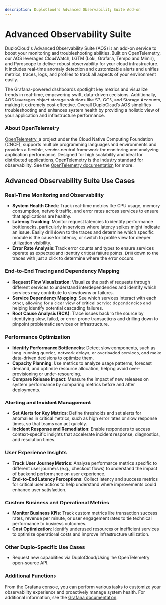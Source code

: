 ```yaml
---
description: DuploCloud's Advanced Observability Suite Add-on
---
```


# Advanced Observability Suite

DuploCloud's Advanced Observability Suite (AOS) is an add-on service to boost your monitoring and troubleshooting abilities. Built on OpenTelemetry, our AOS leverages CloudWatch, LGTM (Loki, Grafana, Tempo and Mimir), and Pyroscope to deliver robust observability for your cloud infrastructure. It includes real-time anomaly detection and customizable alerts and unifies metrics, traces, logs, and profiles to track all aspects of your environment easily.&#x20;

The Grafana-powered dashboards spotlight key metrics and visualize trends in real-time, empowering swift, data-driven decisions. Additionally,  AOS leverages object storage solutions like S3, GCS, and Storage Accounts, making it extremely cost-effective. Overall DuploCloud’s AOS simplifies troubleshooting and enhances system health by providing a holistic view of your application and infrastructure performance.

### About OpenTelemetry

[OpenTelemetry, ](https://opentelemetry.io/)a project under the Cloud Native Computing Foundation (CNCF), supports multiple programming languages and environments and provides a flexible, vendor-neutral framework for monitoring and analyzing application performance. Designed for high scalability and ideal for distributed applications, OpenTelemetry is the industry standard for observability. See the [OpenTelemetry documentation](https://opentelemetry.io/docs/what-is-opentelemetry/) for more. &#x20;

## Advanced Observability Suite Use Cases

### Real-Time Monitoring and Observability

* **System Health Check**: Track real-time metrics like CPU usage, memory consumption, network traffic, and error rates across services to ensure that applications are healthy.
* **Latency Tracking**: Monitor request latencies to identify performance bottlenecks, particularly in services where latency spikes might indicate an issue. Easily drill down to the traces and determine which specific module is the cause for latency, or switch to profile view for deeper utilization visibility.
* **Error Rate Analysis**: Track error counts and types to ensure services operate as expected and identify critical failure points. Drill down to the traces with just a click to determine where the error occurs.

### End-to-End Tracing and Dependency Mapping

* **Request Flow Visualization**: Visualize the path of requests through different services to understand interdependencies and identify which services may contribute to slowdowns or failures.
* **Service Dependency Mapping**: See which services interact with each other, allowing for a clear view of critical service dependencies and helping identify potential cascading failures.
* **Root Cause Analysis (RCA)**: Trace issues back to the source by identifying slow, failed, or error-prone transactions and drilling down to pinpoint problematic services or infrastructure.

### Performance Optimization

* **Identify Performance Bottlenecks**: Detect slow components, such as long-running queries, network delays, or overloaded services, and make data-driven decisions to optimize them.
* **Capacity Planning**: Use metrics to analyze usage patterns, forecast demand, and optimize resource allocation, helping avoid over-provisioning or under-resourcing.
* **Compare Release Impact**: Measure the impact of new releases on system performance by comparing metrics before and after deployments.

### Alerting and Incident Management

* **Set Alerts for Key Metrics**: Define thresholds and set alerts for anomalies in critical metrics, such as high error rates or slow response times, so that teams can act quickly.
* **Incident Response and Remediation**: Enable responders to access context-specific insights that accelerate incident response, diagnostics, and resolution times.

### User Experience Insights

* **Track User Journey Metrics**: Analyze performance metrics specific to different user journeys (e.g., checkout flows) to understand the impact of backend performance on user experience.
* **End-to-End Latency Perceptions**: Collect latency and success metrics for critical user actions to help understand where improvements could enhance user satisfaction.

### Custom Business and Operational Metrics

* **Monitor Business KPIs**: Track custom metrics like transaction success rates, revenue per minute, or user engagement rates to tie technical performance to business outcomes.
* **Cost Optimization**: Identify underused resources or inefficient services to optimize operational costs and improve infrastructure utilization.

### Other Duplo-Specific Use Cases

* Request new capabilities via DuploCloud/Using the OpenTelemetry open-source API.

### Additional Functions

From the Grafana console, you can perform various tasks to customize your observability experience and proactively manage system health. For additional information, see the [Grafana documentation](https://grafana.com/docs/grafana/latest/).&#x20;
